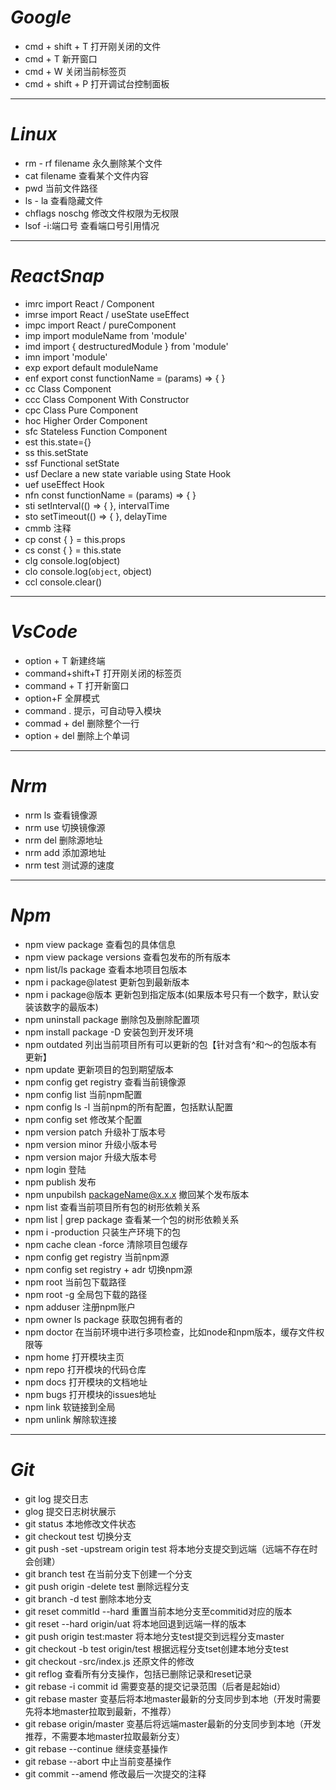 # *Google*
- cmd + shift + T     打开刚关闭的文件
- cmd + T             新开窗口
- cmd + W             关闭当前标签页
- cmd + shift + P     打开调试台控制面板

***
# *Linux*
- rm - rf filename		            永久删除某个文件
- cat filename		                查看某个文件内容
- pwd		                        当前文件路径
- ls - la	                        查看隐藏文件
- chflags noschg                    修改文件权限为无权限
- lsof -i:端口号                     查看端口号引用情况

***
# *ReactSnap*
- imrc	            import React / Component
- imrse	            import React / useState useEffect
- impc	            import React / pureComponent
- imp		        import moduleName from 'module'
- imd		        import { destructuredModule } from 'module'
- imn		        import 'module'
- exp		        export default moduleName
- enf		        export const functionName = (params) => { }		
- cc		        Class Component
- ccc		        Class Component With Constructor
- cpc		        Class Pure Component
- hoc		        Higher Order Component
- sfc		        Stateless Function Component
- est		        this.state={}
- ss		        this.setState
- ssf		        Functional setState
- usf		        Declare a new state variable using State Hook
- uef		        useEffect Hook
- nfn		        const functionName = (params) => { }
- sti		        setInterval(() => { }, intervalTime
- sto		        setTimeout(() => { }, delayTime
- cmmb	            注释
- cp		        const { } = this.props
- cs		        const { } = this.state
- clg		        console.log(object)
- clo		        console.log(`object`, object)
- ccl		        console.clear()

***

# *VsCode*
- option + T               新建终端
- command+shift+T          打开刚关闭的标签页
- command + T              打开新窗口
- option+F		           全屏模式
- command .                提示，可自动导入模块
- commad + del	           删除整个一行
- option + del	           删除上个单词


***

# *Nrm*
- nrm ls             查看镜像源
- nrm use 	         切换镜像源
- nrm del 	         删除源地址
- nrm add 	         添加源地址
- nrm test           测试源的速度

***
# *Npm*
- npm view package 			        查看包的具体信息
- npm view package versions         查看包发布的所有版本
- npm list/ls package 		        查看本地项目包版本
- npm i package@latest		        更新包到最新版本
- npm i package@版本  		         更新包到指定版本(如果版本号只有一个数字，默认安装该数字的最版本)
- npm uninstall package		        删除包及删除配置项
- npm install package -D		    安装包到开发环境
- npm outdated				        列出当前项目所有可以更新的包【针对含有^和～的包版本有更新】
- npm update                        更新项目的包到期望版本
- npm config get registry 	        查看当前镜像源
- npm config list				    当前npm配置
- npm config ls -l                  当前npm的所有配置，包括默认配置
- npm config set <key> <value>      修改某个配置
- npm version patch	                升级补丁版本号
- npm version minor	                升级小版本号  
- npm version major	                升级大版本号
- npm login	                        登陆
- npm publish	                    发布
- npm unpubilsh packageName@x.x.x   撤回某个发布版本
- npm list                          查看当前项目所有包的树形依赖关系
- npm list | grep package           查看某一个包的树形依赖关系
- npm i -production                 只装生产环境下的包
- npm cache clean -force            清除项目包缓存
- npm config get registry           当前npm源
- npm config set registry + adr     切换npm源  
- npm root                          当前包下载路径
- npm root -g                       全局包下载的路径
- npm adduser                       注册npm账户
- npm owner ls package              获取包拥有者的
- npm doctor                        在当前环境中进行多项检查，比如node和npm版本，缓存文件权限等
- npm home <package>                打开模块主页
- npm repo <package>                打开模块的代码仓库
- npm docs <package>                打开模块的文档地址
- npm bugs <package>                打开模块的issues地址
- npm link                          软链接到全局
- npm unlink                        解除软连接






***

# *Git*
- git log                                        提交日志
- glog                                           提交日志树状展示
- git status                                     本地修改文件状态
- git checkout test                              切换分支
- git push  -set -upstream origin  test	         将本地分支提交到远端（远端不存在时会创建）
- git branch  test	                             在当前分支下创建一个分支
- git push origin -delete  test	                 删除远程分支
- git branch -d   test                           删除本地分支
- git reset commitId  --hard	                 重置当前本地分支至commitid对应的版本
- git reset --hard origin/uat                    将本地回退到远端一样的版本
- git push origin  test:master	                 将本地分支test提交到远程分支master
- git checkout  -b test origin/test	             根据远程分支tset创建本地分支test
- git checkout  -src/index.js		             还原文件的修改
- git reflog                                     查看所有分支操作，包括已删除记录和reset记录
- git rebase -i commit id                        需要变基的提交记录范围（后者是起始id）
- git rebase master                              变基后将本地master最新的分支同步到本地（开发时需要先将本地master拉取到最新，不推荐）
- git rebase origin/master                       变基后将远端master最新的分支同步到本地（开发推荐，不需要本地master拉取最新分支）
- git rebase --continue                          继续变基操作
- git rebase --abort                             中止当前变基操作
- git commit --amend                             修改最后一次提交的注释
